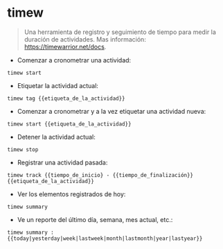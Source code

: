 # timew

> Una herramienta de registro y seguimiento de tiempo para medir la duración de actividades.
> Mas información: <https://timewarrior.net/docs>.

- Comenzar a cronometrar una actividad:

`timew start`

- Etiquetar la actividad actual:

`timew tag {{etiqueta_de_la_actividad}}`

- Comenzar a cronometrar y a la vez etiquetar una actividad nueva:

`timew start {{etiqueta_de_la_actividad}}`

- Detener la actividad actual:

`timew stop`

- Registrar una actividad pasada:

`timew track {{tiempo_de_inicio} - {{tiempo_de_finalización}} {{etiqueta_de_la_actividad}}`

- Ver los elementos registrados de hoy:

`timew summary`

- Ve un reporte del último día, semana, mes actual, etc.:

`timew summary :{{today|yesterday|week|lastweek|month|lastmonth|year|lastyear}}`
